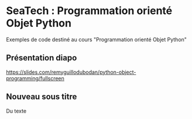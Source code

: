 # SeaTech : Programmation orienté Objet Python

Exemples de code destiné au cours "Programmation orienté Objet Python"

## Présentation diapo

https://slides.com/remyguillodubodan/python-object-programming/fullscreen

## Nouveau sous titre
Du texte